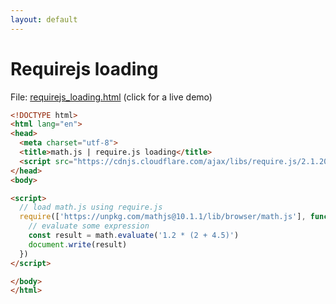 ```yaml
---
layout: default
---
```


# Requirejs loading

File: [requirejs_loading.html](requirejs_loading.html) (click for a live demo)

```html
<!DOCTYPE html>
<html lang="en">
<head>
  <meta charset="utf-8">
  <title>math.js | require.js loading</title>
  <script src="https://cdnjs.cloudflare.com/ajax/libs/require.js/2.1.20/require.min.js"></script>
</head>
<body>

<script>
  // load math.js using require.js
  require(['https://unpkg.com/mathjs@10.1.1/lib/browser/math.js'], function (math) {
    // evaluate some expression
    const result = math.evaluate('1.2 * (2 + 4.5)')
    document.write(result)
  })
</script>

</body>
</html>
```

<!-- Note: This file is automatically generated. Changes made in this file will be overridden. -->

